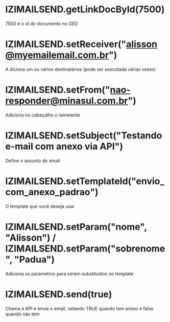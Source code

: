 # IZIMAILSEND.getLinkDocById(7500)
7500 é o id do documento no GED
# IZIMAILSEND.setReceiver("alisson@myemailemail.com.br")
A diciona um ou vários destinatários (pode ser executada várias vezes)
# IZIMAILSEND.setFrom("nao-responder@minasul.com.br")
Adiciona no cabeçalho o remetente
# IZIMAILSEND.setSubject("Testando e-mail com anexo via API")
Define o assunto do email
# IZIMAILSEND.setTemplateId("envio_com_anexo_padrao")
O template que você deseja usar
# IZIMAILSEND.setParam("nome", "Alisson") / IZIMAILSEND.setParam("sobrenome", "Padua")
Adiciona os parametros para serem substituidos no template
# IZIMAILSEND.send(true)
Chama a API e envia o email, setando TRUE quando tem anexo e false quando não tem
